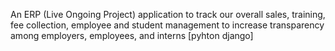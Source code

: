 An ERP (Live Ongoing Project) application to track our overall sales, training, fee
collection, employee and student management to
increase transparency among employers, employees, and
interns  [pyhton django]
